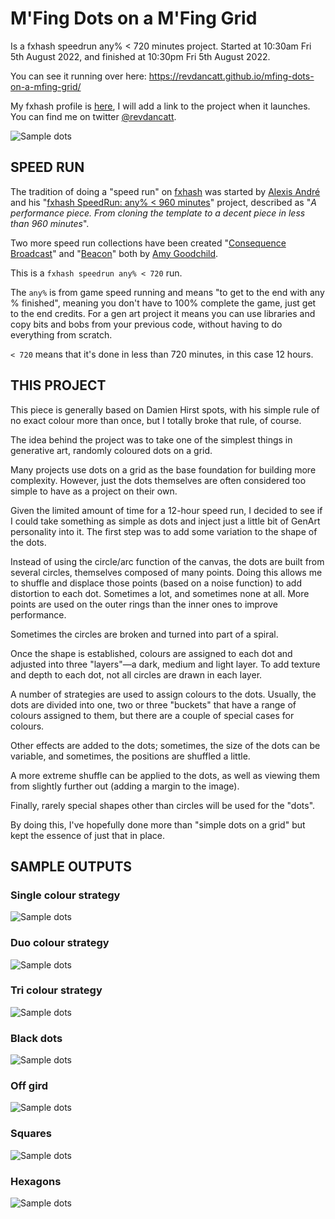 # M'Fing Dots on a M'Fing Grid

Is a fxhash speedrun any% < 720 minutes project. Started at 10:30am Fri 5th August 2022, and finished at 10:30pm Fri 5th August 2022.

You can see it running over here: https://revdancatt.github.io/mfing-dots-on-a-mfing-grid/

My fxhash profile is [here](https://www.fxhash.xyz/u/revdancatt), I will add a link to the project when it launches. You can find me on twitter [@revdancatt](https://twitter.com/revdancatt).

![Sample dots](https://raw.githubusercontent.com/revdancatt/mfing-dots-on-a-mfing-grid/master/sample-outputs/MFing_Dots_on_a_MFing_Grid_oo2uAjGpRnfnLrnPDAcFTwtgNecR8Mvpgd5UfQ5AU1ahPoTVcLr.jpg "Sample Dots")

## SPEED RUN

The tradition of doing a "speed run" on [fxhash](https://www.fxhash.xyz/) was started by [Alexis André](https://twitter.com/mactuitui) and his "[fxhash SpeedRun: any% < 960 minutes](https://www.fxhash.xyz/generative/11995)" project, described as "_A performance piece. From cloning the template to a decent piece in less than 960 minutes_". 

Two more speed run collections have been created "[Consequence Broadcast](https://www.fxhash.xyz/generative/slug/consequence-broadcast-speed-run)" and "[Beacon](https://www.fxhash.xyz/generative/slug/beacon)" both by [Amy Goodchild](https://twitter.com/amygoodchild).

This is a `fxhash speedrun any% < 720` run.

The `any%` is from game speed running and means "to get to the end with any % finished", meaning you don't have to 100% complete the game, just get to the end credits. For a gen art project it means you can use libraries and copy bits and bobs from your previous code, without having to do everything from scratch.

`< 720` means that it's done in less than 720 minutes, in this case 12 hours.

## THIS PROJECT

This piece is generally based on Damien Hirst spots, with his simple rule of no exact colour more than once, but I totally broke that rule, of course.

The idea behind the project was to take one of the simplest things in generative art, randomly coloured dots on a grid.

Many projects use dots on a grid as the base foundation for building more complexity. However, just the dots themselves are often considered too simple to have as a project on their own.

Given the limited amount of time for a 12-hour speed run, I decided to see if I could take something as simple as dots and inject just a little bit of GenArt personality into it. The first step was to add some variation to the shape of the dots.

Instead of using the circle/arc function of the canvas, the dots are built from several circles, themselves composed of many points. Doing this allows me to shuffle and displace those points (based on a noise function) to add distortion to each dot. Sometimes a lot, and sometimes none at all. More points are used on the outer rings than the inner ones to improve performance.

Sometimes the circles are broken and turned into part of a spiral.

Once the shape is established, colours are assigned to each dot and adjusted into three "layers"—a dark, medium and light layer. To add texture and depth to each dot, not all circles are drawn in each layer.

A number of strategies are used to assign colours to the dots. Usually, the dots are divided into one, two or three "buckets" that have a range of colours assigned to them, but there are a couple of special cases for colours.

Other effects are added to the dots; sometimes, the size of the dots can be variable, and sometimes, the positions are shuffled a little.

A more extreme shuffle can be applied to the dots, as well as viewing them from slightly further out (adding a margin to the image).

Finally, rarely special shapes other than circles will be used for the "dots".

By doing this, I've hopefully done more than "simple dots on a grid" but kept the essence of just that in place.

## SAMPLE OUTPUTS

### Single colour strategy
![Sample dots](https://raw.githubusercontent.com/revdancatt/mfing-dots-on-a-mfing-grid/master/sample-outputs/single.jpg "Single")

### Duo colour strategy
![Sample dots](https://raw.githubusercontent.com/revdancatt/mfing-dots-on-a-mfing-grid/master/sample-outputs/due.jpg "Duo")

### Tri colour strategy
![Sample dots](https://raw.githubusercontent.com/revdancatt/mfing-dots-on-a-mfing-grid/master/sample-outputs/tri.jpg "Tri")

### Black dots
![Sample dots](https://raw.githubusercontent.com/revdancatt/mfing-dots-on-a-mfing-grid/master/sample-outputs/black-dots.jpg "Black dots")

### Off gird
![Sample dots](https://raw.githubusercontent.com/revdancatt/mfing-dots-on-a-mfing-grid/master/sample-outputs/offgrid2.jpg "Offgird")

### Squares
![Sample dots](https://raw.githubusercontent.com/revdancatt/mfing-dots-on-a-mfing-grid/master/sample-outputs/squares.jpg "Squares")

### Hexagons
![Sample dots](https://raw.githubusercontent.com/revdancatt/mfing-dots-on-a-mfing-grid/master/sample-outputs/hexagons.jpg "Hexagons")

